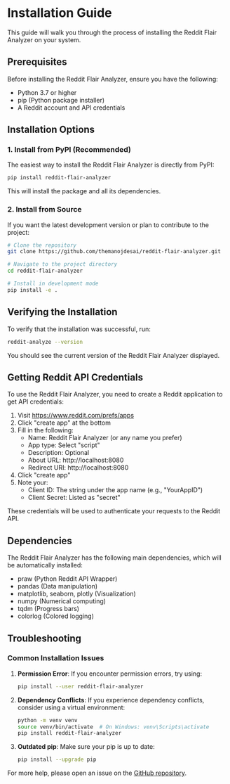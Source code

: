 # Installation Guide

This guide will walk you through the process of installing the Reddit Flair Analyzer on your system.

## Prerequisites

Before installing the Reddit Flair Analyzer, ensure you have the following:

- Python 3.7 or higher
- pip (Python package installer)
- A Reddit account and API credentials

## Installation Options

### 1. Install from PyPI (Recommended)

The easiest way to install the Reddit Flair Analyzer is directly from PyPI:

```bash
pip install reddit-flair-analyzer
```

This will install the package and all its dependencies.

### 2. Install from Source

If you want the latest development version or plan to contribute to the project:

```bash
# Clone the repository
git clone https://github.com/themanojdesai/reddit-flair-analyzer.git

# Navigate to the project directory
cd reddit-flair-analyzer

# Install in development mode
pip install -e .
```

## Verifying the Installation

To verify that the installation was successful, run:

```bash
reddit-analyze --version
```

You should see the current version of the Reddit Flair Analyzer displayed.

## Getting Reddit API Credentials

To use the Reddit Flair Analyzer, you need to create a Reddit application to get API credentials:

1. Visit https://www.reddit.com/prefs/apps
2. Click "create app" at the bottom
3. Fill in the following:
   - Name: Reddit Flair Analyzer (or any name you prefer)
   - App type: Select "script"
   - Description: Optional
   - About URL: http://localhost:8080
   - Redirect URI: http://localhost:8080
4. Click "create app"
5. Note your:
   - Client ID: The string under the app name (e.g., "YourAppID")
   - Client Secret: Listed as "secret"

These credentials will be used to authenticate your requests to the Reddit API.

## Dependencies

The Reddit Flair Analyzer has the following main dependencies, which will be automatically installed:

- praw (Python Reddit API Wrapper)
- pandas (Data manipulation)
- matplotlib, seaborn, plotly (Visualization)
- numpy (Numerical computing)
- tqdm (Progress bars)
- colorlog (Colored logging)

## Troubleshooting

### Common Installation Issues

1. **Permission Error**: If you encounter permission errors, try using:
   ```bash
   pip install --user reddit-flair-analyzer
   ```

2. **Dependency Conflicts**: If you experience dependency conflicts, consider using a virtual environment:
   ```bash
   python -m venv venv
   source venv/bin/activate  # On Windows: venv\Scripts\activate
   pip install reddit-flair-analyzer
   ```

3. **Outdated pip**: Make sure your pip is up to date:
   ```bash
   pip install --upgrade pip
   ```

For more help, please open an issue on the [GitHub repository](https://github.com/themanojdesai/reddit-flair-analyzer).
